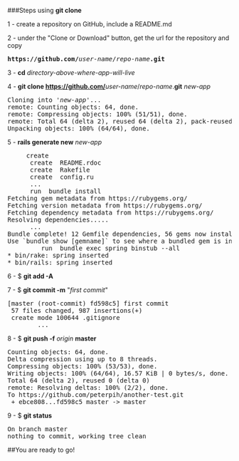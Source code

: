 ###Steps using <b>git clone</b>

1 - create a repository on GitHub, include a README.md

2 - under the "Clone or Download" button, get the url for the repository and copy
<pre>
<b>https://github.com/</b><em>user-name</em>/<em>repo-name</em><b>.git</b>
</pre>

3 - <b>cd</b> <em>directory-above-where-app-will-live</em>

4 - <b>git clone https://github.com/</b><em>user-name</em>/<em>repo-name</em>.<b>git</b>  <em>new-app</em>
<pre>
Cloning into '<em>new-app</em>'...
remote: Counting objects: 64, done.
remote: Compressing objects: 100% (51/51), done.
remote: Total 64 (delta 2), reused 64 (delta 2), pack-reused 0
Unpacking objects: 100% (64/64), done.
</pre>

5 - <b>rails generate new</b> <em>new-app</em>
<pre>
     create  
      create  README.rdoc
      create  Rakefile
      create  config.ru
      ...
      run  bundle install
Fetching gem metadata from https://rubygems.org/
Fetching version metadata from https://rubygems.org/
Fetching dependency metadata from https://rubygems.org/
Resolving dependencies.....
      ...
Bundle complete! 12 Gemfile dependencies, 56 gems now installed.
Use `bundle show [gemname]` to see where a bundled gem is installed.
         run  bundle exec spring binstub --all
* bin/rake: spring inserted
* bin/rails: spring inserted
</pre>

6 - $ <b>git add -A</b>

7 - $ <b>git commit -m</b> "<em>first commit</em>"
<pre>
[master (root-commit) fd598c5] first commit
 57 files changed, 987 insertions(+)
 create mode 100644 .gitignore
        ...
</pre>

8 - $ <b>git push -f</b> <em>origin</em> <b>master</b>
<pre>
Counting objects: 64, done.
Delta compression using up to 8 threads.
Compressing objects: 100% (53/53), done.
Writing objects: 100% (64/64), 16.57 KiB | 0 bytes/s, done.
Total 64 (delta 2), reused 0 (delta 0)
remote: Resolving deltas: 100% (2/2), done.
To https://github.com/peterpih/another-test.git
 + ebce808...fd598c5 master -> master 
</pre>
 
9 - $ <b>git status</b>
<pre>
On branch master
nothing to commit, working tree clean
</pre>

##You are ready to go!
